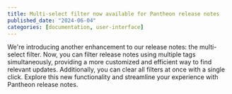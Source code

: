 ```yaml
---
title: Multi-select filter now available for Pantheon release notes
published_date: "2024-06-04"
categories: [documentation, user-interface]
---
```


We're introducing another enhancement to our release notes: the multi-select filter. Now, you can filter release notes using multiple tags simultaneously, providing a more customized and efficient way to find relevant updates. Additionally, you can clear all filters at once with a single click.
Explore this new functionality and streamline your experience with Pantheon release notes.

